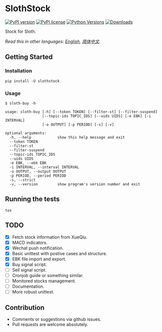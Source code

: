 # SlothStock

[![PyPI version](https://badge.fury.io/py/slothstock.svg)](https://badge.fury.io/py/slothstock)
[![PyPI license](https://img.shields.io/pypi/l/slothstock.svg)](https://pypi.python.org/pypi/slothstock/)
[![Python Versions](https://img.shields.io/pypi/pyversions/slothstock.svg)](https://pypi.python.org/pypi/slothstock/)
[![Downloads](https://pepy.tech/badge/slothstock)](https://pepy.tech/project/slothstock)

Stock for Sloth.

*Read this in other languages: [English](README.md), [简体中文](README-zh.md).*

## Getting Started

### Installation

```shell
pip install -U slothstock
```

### Usage

```shell
$ sloth-buy -h

usage: sloth-buy [-h] [--token TOKEN] [--filter-st] [--filter-suspend]
                 [--topic-ids TOPIC_IDS] [--uids UIDS] [-e EBK] [-i INTERVAL]
                 [-o OUTPUT] [-p PERIOD] [-s] [-v]

optional arguments:
  -h, --help            show this help message and exit
  --token TOKEN
  --filter-st
  --filter-suspend
  --topic-ids TOPIC_IDS
  --uids UIDS
  -e EBK, --ebk EBK
  -i INTERVAL, --interval INTERVAL
  -o OUTPUT, --output OUTPUT
  -p PERIOD, --period PERIOD
  -s, --strict
  -v, --version         show program's version number and exit
```

## Running the tests

```shell
tox
```

## TODO

- [x] Fetch stock information from XueQiu.
- [x] MACD indicators.
- [x] Wechat push notification.
- [x] Basic unittest with postive cases and structure.
- [x] EBK file import and export.
- [x] Buy signal script.
- [ ] Sell signal script.
- [ ] Cronjob guide or something similar.
- [ ] Monitored stocks management.
- [ ] Documentation.
- [ ] More robust unittest.

## Contribution

- Comments or suggestions via github issues.
- Pull requests are welcome absolutely.
